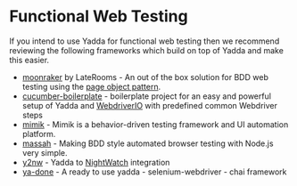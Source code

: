 # Functional Web Testing
If you intend to use Yadda for functional web testing then we recommend reviewing the following frameworks which build on top of Yadda and make this easier.

* [moonraker](https://github.com/LateRoomsGroup/moonraker) by LateRooms - An out of the box solution for BDD web testing using the [page object pattern](martinfowler.com/bliki/PageObject.html).
* [cucumber-boilerplate](https://github.com/webdriverio/cucumber-boilerplate) - boilerplate project for an easy and powerful setup of Yadda and [WebdriverIO](http://webdriver.io/) with predefined common Webdriver steps
* [mimik](https://www.npmjs.com/package/mimik) - Mimik is a behavior-driven testing framework and UI automation platform.
* [massah](https://www.npmjs.com/package/massah) - Making BDD style automated browser testing with Node.js very simple.
* [y2nw](https://www.npmjs.com/package/y2nw) - Yadda to [NightWatch](http://nightwatchjs.org) integration
* [ya-done](https://www.npmjs.com/package/ya-done) - A ready to use yadda - selenium-webdriver - chai framework

